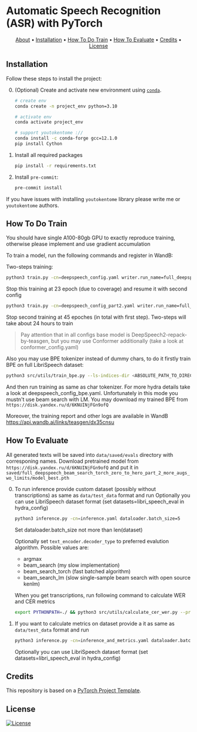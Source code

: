 # Automatic Speech Recognition (ASR) with PyTorch

<p align="center">
  <a href="#about">About</a> •
  <a href="#installation">Installation</a> •
  <a href="#how-to-do-train">How To Do Train</a> •
  <a href="#how-to-evaluate">How To Evaluate</a> •
  <a href="#credits">Credits</a> •
  <a href="#license">License</a>
</p>

## Installation

Follow these steps to install the project:

0. (Optional) Create and activate new environment using [`conda`](https://conda.io/projects/conda/en/latest/user-guide/getting-started.html).

   ```bash
   # create env
   conda create -n project_env python=3.10

   # activate env
   conda activate project_env

   # support youtokentome ://
   conda install -c conda-forge gcc=12.1.0
   pip install Cython
   ```

1. Install all required packages

   ```bash
   pip install -r requirements.txt
   ```

2. Install `pre-commit`:
   ```bash
   pre-commit install
   ```
If you have issues with installing `youtokentome` library please write me or `youtokentome` authors.

## How To Do Train
You should have single A100-80gb GPU to exactly reproduce training, otherwise please implement and use gradient accumulation

To train a model, run the following commands and register in WandB:

Two-steps training:
```bash
python3 train.py -cn=deepspeech_config.yaml writer.run_name=full_deepspeech_beam_search_torch_zero_to_hero 
```
Stop this training at 23 epoch (due to coverage) and resume it with second config
```bash
python3 train.py -cn=deepspeech_config_part2.yaml writer.run_name=full_deepspeech_beam_search_torch_zero_to_hero_part_2_more_augs_wo_limits trainer.resume_from=<ABSOLUTE_PATH_TO_DIRECTORY>/saved/full_deepspeech_beam_search_torch_zero_to_hero/model_best.pth
```
Stop second training at 45 epoches (in total with first step). Two-steps will take about 24 hours to train

> Pay attention that in all configs base model is DeepSpeech2-repack-by-teasgen, but you may use Conformer additionally (take a look at conformer_config.yaml)

Also you may use BPE tokenizer instead of dummy chars, to do it firstly train BPE on full LibriSpeech dataset:
```bash
python3 src/utils/train_bpe.py --ls-indices-dir <ABSOLUTE_PATH_TO_DIRECTORY>/data/datasets/librispeech --dir-to-save-model <ABSOLUTE_PATH_TO_DIRECTORY>/data/bpe
```
And then run training as same as char tokenizer. For more hydra details take a look at deepspeech_config_bpe.yaml. Unfortunately in this mode you mustn't use beam search with LM. You may download my trained BPE from `https://disk.yandex.ru/d/6KNUINjFGn9ofQ`

Moreover, the training report and other logs are available in WandB https://api.wandb.ai/links/teasgen/dx35cnsu

## How To Evaluate
All generated texts will be saved into `data/saved/evals` directory with corresponing names. Download pretrained model from `https://disk.yandex.ru/d/6KNUINjFGn9ofQ` and put it in `saved/full_deepspeech_beam_search_torch_zero_to_hero_part_2_more_augs_wo_limits/model_best.pth`

0. To run inference provide custom dataset (possibly without transcriptions) as same as `data/test_data` format and run
   Optionally you can use LibriSpeech dataset format (set datasets=libri_speech_eval in hydra_config)

   ```bash
   python3 inference.py -cn=inference.yaml dataloader.batch_size=5
   ```
   Set dataloader.batch_size not more than len(dataset)

   Optionally set `text_encoder.decoder_type` to preferred evalution algorithm. Possible values are:
   - argmax
   - beam_search (my slow implementation)
   - beam_search_torch (fast batched algorithm)
   - beam_search_lm (slow single-sample beam search with open source kenlm)

   When you get transcriptions, run following command to calculate WER and CER metrics
   ```bash
   export PYTHONPATH=./ && python3 src/utils/calculate_cer_wer.py --predicts-dir data/saved/evals/test --gt-dir data/test_data/transcriptions
   ```

1. If you want to calculate metrics on dataset provide a it as same as `data/test_data` format and run
   
   ```bash
   python3 inference.py -cn=inference_and_metrics.yaml dataloader.batch_size=5
   ```

   Optionally you can use LibriSpeech dataset format (set datasets=libri_speech_eval in hydra_config)

## Credits

This repository is based on a [PyTorch Project Template](https://github.com/Blinorot/pytorch_project_template).

## License

[![License](https://img.shields.io/badge/license-MIT-blue.svg)](/LICENSE)

